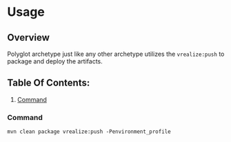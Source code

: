 # Usage

## Overview
Polyglot archetype just like any other archetype utilizes the `vrealize:push` to package and deploy the artifacts.

## Table Of Contents:
1. [Command](#command)

### Command

`mvn clean package vrealize:push -Penvironment_profile`
